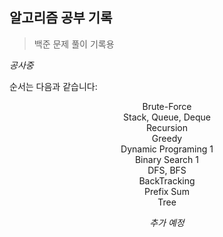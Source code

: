## 알고리즘 공부 기록
> 백준 문제 풀이 기록용

*공사중*

순서는 다음과 같습니다:
<center>Brute-Force<br>
Stack, Queue, Deque<br>
Recursion<br>
Greedy<br>
Dynamic Programing 1<br>
Binary Search 1<br>
DFS, BFS<br>
BackTracking<br>
Prefix Sum<br>
Tree<br>

*추가 예정*<br>
</center>
